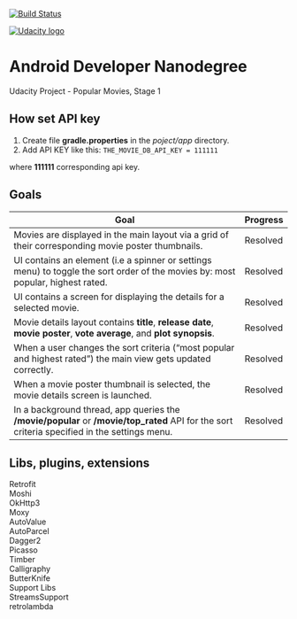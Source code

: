 [![Build Status](https://travis-ci.org/Mahtalitet/udacity-project1.svg?branch=master)](https://travis-ci.org/Mahtalitet/udacity-project1)

[![Udacity logo](https://s3-us-west-1.amazonaws.com/udacity-content/images/reviews/twitter-thumbnail-neutral.png)](https://review.udacity.com/#!/reviews/447773/shared)

# Android Developer Nanodegree
Udacity Project - Popular Movies, Stage 1

## How set API key
1. Create file **gradle.properties** in the _poject/app_ directory.
2. Add API KEY like this:
`THE_MOVIE_DB_API_KEY = 111111`

where **111111** corresponding api key.

## Goals
Goal | Progress
------------ | -------------
Movies are displayed in the main layout via a grid of their corresponding movie poster thumbnails. | Resolved 
UI contains an element (i.e a spinner or settings menu) to toggle the sort order of the movies by: most popular, highest rated. | Resolved
UI contains a screen for displaying the details for a selected movie. | Resolved
Movie details layout contains **title**, **release date**, **movie poster**, **vote average**, and **plot synopsis**. | Resolved
When a user changes the sort criteria (“most popular and highest rated”) the main view gets updated correctly. | Resolved
When a movie poster thumbnail is selected, the movie details screen is launched. | Resolved
In a background thread, app queries the **/movie/popular** or **/movie/top_rated** API for the sort criteria specified in the settings menu. | Resolved

## Libs, plugins, extensions
Retrofit</br>
Moshi</br>
OkHttp3</br>
Moxy</br>
AutoValue</br>
AutoParcel</br>
Dagger2</br>
Picasso</br>
Timber</br>
Calligraphy</br>
ButterKnife</br>
Support Libs</br>
StreamsSupport</br>
retrolambda</br>
